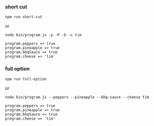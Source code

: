 
### short cut

```
npm run short-cut
```

or

```
node bin/program.js -p -P -b -c tim
```

```
program.peppers => true
program.pineapple => true
program.bbqSauce => true
program.cheese => 'tim'
```

### full option

```
npm run full-option
```

or

```
node bin/program.js --peppers --pineapple --bbq-sauce --cheese tim
```

```
program.peppers => true
program.pineapple => true
program.bbqSauce => true
program.cheese => 'tim'
```
